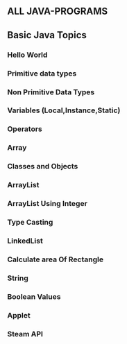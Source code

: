 ##  ALL JAVA-PROGRAMS
## Basic Java Topics
### Hello World
### Primitive data types 
### Non Primitive Data Types
### Variables (Local,Instance,Static)
### Operators
### Array
### Classes and Objects
### ArrayList
### ArrayList Using Integer
### Type Casting
### LinkedList
### Calculate area Of Rectangle
### String
### Boolean Values
### Applet
### Steam API
